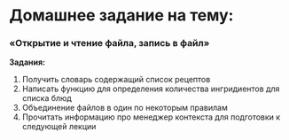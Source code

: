 # Домашнее задание на тему:
### **«Открытие и чтение файла, запись в файл»**

**Задания:**  
1. Получить словарь содержащий список рецептов
2. Написать функцию для определения количества ингридиентов для списка блюд
3. Объединение файлов в один по некоторым правилам
4. Прочитать информацию про менеджер контекста для подготовки к следующей лекции
